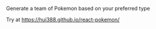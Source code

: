 Generate a team of Pokemon based on your preferred type

Try at https://hui388.github.io/react-pokemon/
